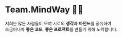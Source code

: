 # Team.MindWay 👋🏻

저희는 많은 사람들이 모여 서로의 **생각**과 **마인드**를 공유하여   
조금이나마  **좋은 코드**, **좋은 프로젝트**를 만들기 위해 노력합니다.
